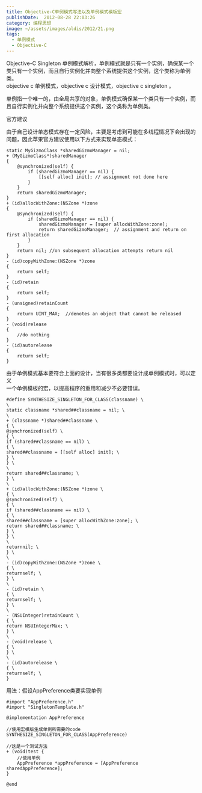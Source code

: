 ```yaml
---
title: Objective-C单例模式写法以及单例模式模板宏
publishDate:  2012-08-28 22:03:26
category: 编程思想
image: ~/assets/images/aldis/2012/21.png
tags:
  - 单例模式
  - Objective-C
---
```


Objective-C Singleton 单例模式解析，单例模式就是只有一个实例，确保某一个类只有一个实例，而且自行实例化并向整个系统提供这个实例，这个类称为单例类。  
objective c 单例模式，objective c 设计模式，objective c singleton 。  
  
单例指一个唯一的，由全局共享的对象，单例模式确保某一个类只有一个实例，而且自行实例化并向整个系统提供这个实例，这个类称为单例类。  
  
官方建议  
   
由于自己设计单态模式存在一定风险，主要是考虑到可能在多线程情况下会出现的问题，因此苹果官方建议使用以下方式来实现单态模式：  
```objc
static MyGizmoClass *sharedGizmoManager = nil;  
+ (MyGizmoClass*)sharedManager  
{  
    @synchronized(self) {  
        if (sharedGizmoManager == nil) {  
            [[self alloc] init]; // assignment not done here  
        }  
    }  
    return sharedGizmoManager;  
}  
+ (id)allocWithZone:(NSZone *)zone  
{  
    @synchronized(self) {  
        if (sharedGizmoManager == nil) {  
            sharedGizmoManager = [super allocWithZone:zone];  
            return sharedGizmoManager;  // assignment and return on first allocation  
        }  
    }  
    return nil; //on subsequent allocation attempts return nil  
}  
- (id)copyWithZone:(NSZone *)zone  
{  
    return self;  
}  
- (id)retain  
{  
    return self;  
}  
- (unsigned)retainCount  
{  
    return UINT_MAX;  //denotes an object that cannot be released  
}  
- (void)release  
{  
    //do nothing  
}  
- (id)autorelease  
{  
    return self;  
}  
```

<!-- more -->

由于单例模式基本要符合上面的设计，当有很多类都要设计成单例模式时，可以定义  
一个单例模板的宏，以提高程序的重用和减少不必要错误。
```objc  
#define SYNTHESIZE_SINGLETON_FOR_CLASS(classname) \  
\  
static classname *shared##classname = nil; \  
\  
+ (classname *)shared##classname \  
{ \  
@synchronized(self) \  
{ \  
if (shared##classname == nil) \  
{ \  
shared##classname = [[self alloc] init]; \  
} \  
} \  
\  
return shared##classname; \  
} \  
\  
+ (id)allocWithZone:(NSZone *)zone \  
{ \  
@synchronized(self) \  
{ \  
if (shared##classname == nil) \  
{ \  
shared##classname = [super allocWithZone:zone]; \  
return shared##classname; \  
} \  
} \  
\  
returnnil; \  
} \  
\  
- (id)copyWithZone:(NSZone *)zone \  
{ \  
returnself; \  
} \  
\  
- (id)retain \  
{ \  
returnself; \  
} \  
\  
- (NSUInteger)retainCount \  
{ \  
return NSUIntegerMax; \  
} \  
\  
- (void)release \  
{ \  
} \  
\  
- (id)autorelease \  
{ \  
returnself; \  
}
```

用法：假设AppPreference类要实现单例
```objc
#import "AppPreference.h"
#import "SingletonTemplate.h"

@implementation AppPreference

//使用宏模版生成单例所需要的code
SYNTHESIZE_SINGLETON_FOR_CLASS(AppPreference)

//这是一个测试方法
+ (void)test {
    //使用单例
    AppPreference *appPreference = [AppPreference sharedAppPreference];
}

@end
```
